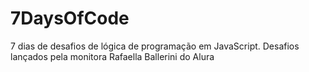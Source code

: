 # 7DaysOfCode
7 dias de desafios de lógica de programação em JavaScript. Desafios lançados pela monitora Rafaella Ballerini do Alura
